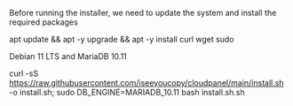 Before running the installer, we need to update the system and install the required packages

apt update && apt -y upgrade && apt -y install curl wget sudo


Debian 11 LTS and MariaDB 10.11 

curl -sS https://raw.githubusercontent.com/iseeyoucopy/cloudpanel/main/install.sh -o install.sh;
sudo DB_ENGINE=MARIADB_10.11 bash install.sh.sh

